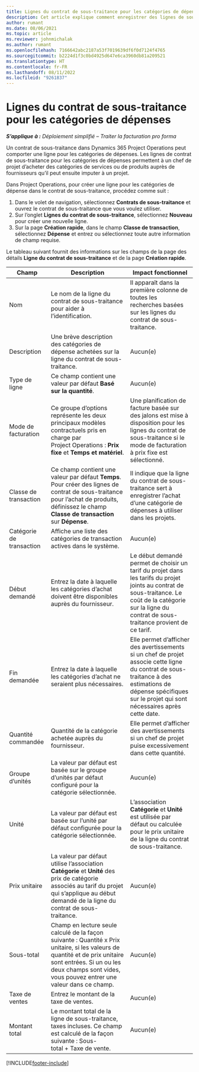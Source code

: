 ```yaml
---
title: Lignes du contrat de sous-traitance pour les catégories de dépenses
description: Cet article explique comment enregistrer des lignes de sous-traitance pour les dépenses et utiliser les champs pour enregistrer l’achat de temps auprès des fournisseurs.
author: rumant
ms.date: 08/06/2021
ms.topic: article
ms.reviewer: johnmichalak
ms.author: rumant
ms.openlocfilehash: 7166642abc2187a53f7019639df6f0d7124f4765
ms.sourcegitcommit: b2224d1f3c0bd4925d647e6ca3960db81a209521
ms.translationtype: HT
ms.contentlocale: fr-FR
ms.lasthandoff: 08/11/2022
ms.locfileid: "9261837"
---
```

#  <a name="subcontract-lines-for-expense-categories"></a>Lignes du contrat de sous-traitance pour les catégories de dépenses

_**S’applique à :** Déploiement simplifié – Traiter la facturation pro forma_

Un contrat de sous-traitance dans Dynamics 365 Project Operations peut comporter une ligne pour les catégories de dépenses. Les lignes de contrat de sous-traitance pour les catégories de dépenses permettent à un chef de projet d’acheter des catégories de services ou de produits auprès de fournisseurs qu’il peut ensuite imputer à un projet.

Dans Project Operations, pour créer une ligne pour les catégories de dépense dans le contrat de sous-traitance, procédez comme suit :

1. Dans le volet de navigation, sélectionnez **Contrats de sous-traitance** et ouvrez le contrat de sous-traitance que vous voulez utiliser.
2. Sur l’onglet **Lignes du contrat de sous-traitance**, sélectionnez **Nouveau** pour créer une nouvelle ligne.
3. Sur la page **Création rapide**, dans le champ **Classe de transaction**, sélectionnez **Dépense** et entrez ou sélectionnez toute autre information de champ requise.

Le tableau suivant fournit des informations sur les champs de la page des détails **Ligne du contrat de sous-traitance** et de la page **Création rapide**.

| **Champ** | **Description** | **Impact fonctionnel** |
| --- | --- | --- |
| Nom  | Le nom de la ligne du contrat de sous-traitance pour aider à l’identification. | Il apparaît dans la première colonne de toutes les recherches basées sur les lignes du contrat de sous-traitance. |
| Description | Une brève description des catégories de dépense achetées sur la ligne du contrat de sous-traitance. | Aucun(e) |
|Type de ligne | Ce champ contient une valeur par défaut **Basé sur la quantité**. |Aucun(e) |
| Mode de facturation | Ce groupe d’options représente les deux principaux modèles contractuels pris en charge par Project Operations : **Prix fixe** et **Temps et matériel**. | Une planification de facture basée sur des jalons est mise à disposition pour les lignes du contrat de sous-traitance si le mode de facturation à prix fixe est sélectionné. |
| Classe de transaction | Ce champ contient une valeur par défaut **Temps**. Pour créer des lignes de contrat de sous-traitance pour l’achat de produits, définissez le champ **Classe de transaction** sur **Dépense**.  | Il indique que la ligne du contrat de sous-traitance sert à enregistrer l’achat d’une catégorie de dépenses à utiliser dans les projets. |
| Catégorie de transaction | Affiche une liste des catégories de transaction actives dans le système. |Aucun(e) |
| Début demandé | Entrez la date à laquelle les catégories d’achat doivent être disponibles auprès du fournisseur. | Le début demandé permet de choisir un tarif du projet dans les tarifs du projet joints au contrat de sous-traitance. Le coût de la catégorie sur la ligne du contrat de sous-traitance provient de ce tarif. |
| Fin demandée | Entrez la date à laquelle les catégories d’achat ne seraient plus nécessaires. | Elle permet d’afficher des avertissements si un chef de projet associe cette ligne du contrat de sous-traitance à des estimations de dépense spécifiques sur le projet qui sont nécessaires après cette date. |
| Quantité commandée | Quantité de la catégorie achetée auprès du fournisseur. | Elle permet d’afficher des avertissements si un chef de projet puise excessivement dans cette quantité.|
| Groupe d’unités | La valeur par défaut est basée sur le groupe d’unités par défaut configuré pour la catégorie sélectionnée. |Aucun(e) |
| Unité | La valeur par défaut est basée sur l’unité par défaut configurée pour la catégorie sélectionnée.  | L’association **Catégorie** et **Unité** est utilisée par défaut ou calculée pour le prix unitaire de la ligne du contrat de sous-traitance.  |
| Prix unitaire | La valeur par défaut utilise l’association **Catégorie** et **Unité** des prix de catégorie associés au tarif du projet qui s’applique au début demandé de la ligne du contrat de sous-traitance. |Aucun(e) |
| Sous-total | Champ en lecture seule calculé de la façon suivante : Quantité x Prix unitaire, si les valeurs de quantité et de prix unitaire sont entrées. Si un ou les deux champs sont vides, vous pouvez entrer une valeur dans ce champ. |Aucun(e) |
| Taxe de ventes | Entrez le montant de la taxe de ventes. |Aucun(e) |
| Montant total | Le montant total de la ligne de sous-traitance, taxes incluses. Ce champ est calculé de la façon suivante : Sous-total + Taxe de vente. |Aucun(e) |


[!INCLUDE[footer-include](../../includes/footer-banner.md)]
